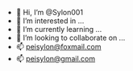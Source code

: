 - 👋 Hi, I’m @Sylon001
- 👀 I’m interested in ...
- 🌱 I’m currently learning ...
- 💞️ I’m looking to collaborate on ...
- 📫 peisylon@foxmail.com
- 📫 peisylon@gmail.com

<!---
Sylon001/Sylon001 is a ✨ special ✨ repository because its `README.md` (this file) appears on your GitHub profile.
You can click the Preview link to take a look at your changes.
--->

